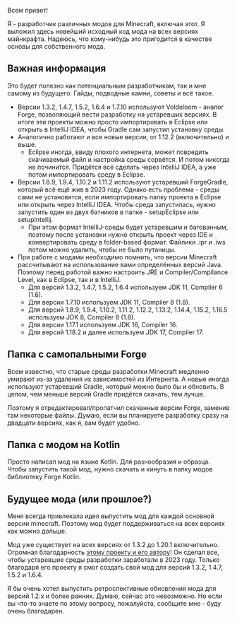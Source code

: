 Всем привет!

Я - разработчик различных модов для Minecraft, включая этот. Я выложил здесь новейший исходный код мода на всех версиях майнкрафта. Надеюсь, что кому-нибудь это пригодится в качестве основы для собственного мода.

<h2> Важная информация </h2>

Это будет полезно как потенциальным разработчикам, так и мне самому из будущего. Гайды, подводные камни, советы и всё такое.

* Версии 1.3.2, 1.4.7, 1.5.2, 1.6.4 и 1.7.10 используют Voldeloom - аналог Forge, позволяющий вести разработку на устаревших версиях. В итоге эти проекты можно просто импортировать в Eclipse или открыть в IntelliJ IDEA, чтобы Gradle сам запустил установку среды.
* Аналогично работают и все новые версии, от 1.12.2 (включительно) и выше.
  * Eclipse иногда, ввиду плохого интернета, может повредить скачиваемый файл и настройка среды сорвётся. И потом никогда не починится. Придётся всё сделать через IntelliJ IDEA, а уже потом импортировать среду в Eclipse.
* Версии 1.8.9, 1.9.4, 1.10.2 и 1.11.2 используют устаревший ForgeGradle, который всё ещё жив в 2023 году. Однако есть проблема - среды сами не установятся, если импортировать папку проекта в Eclipse или открыть через IntelliJ IDEA. Чтобы среда запустилась, нужно запустить один из двух батников в папке - setupEclipse или setupIntellij.
  * При этом формат IntelliJ-среды будет устаревшим и багованным, поэтому после установки нужно открыть проект через IDE и конвертировать среду в folder-based формат. Файлики .ipr и .iws потом можно удалить, чтобы не было путаницы.
* При работе с модами необходимо помнить, что версии Minecraft рассчитывают на использование вами определённых версий Java. Поэтому перед работой важно настроить JRE и Compiler/Compilance Level, как в Eclipse, так и в IntelliJ.
  * Для версий 1.3.2, 1.4.7, 1.5.2, 1.6.4 используем JDK 11, Compiler 6 (1.6).
  * Для версии 1.7.10 используем JDK 11, Compiler 8 (1.8).
  * Для версий 1.8.9, 1.9.4, 1.10.2, 1.11.2, 1.12.2, 1.13.2, 1.14.4, 1.15.2, 1.16.5 используем JDK 8, Compiler 8 (1.8).
  * Для версии 1.17.1 используем JDK 16, Compiler 16. 
  * Для версий 1.18.2 и далее используем JDK 17, Compiler 17.

<h2> Папка с самопальными Forge </h2>
Всем известно, что старые среды разработки Minecraft медленно умирают из-за удаления их зависимостей из Интернета. А новые иногда используют устаревший Gradle, который можно было бы и обновить. В целом, чем меньше версий Gradle придётся скачать, тем лучше.

Поэтому я отредактировал/пропатчил скачанные версии Forge, заменив там некоторые файлы. Думаю, если вы планируете разработку сразу на двадцати версиях, как я, вам будет удобно.

<h2> Папка с модом на Kotlin </h2>

Просто написал мод на языке Kotlin. Для разнообразия и образца. Чтобы запустить такой мод, нужно скачать и кинуть в папку модов библиотеку Forge Kotlin.

<h2> Будущее мода (или прошлое?) </h2>

Меня всегда привлекала идея выпустить мод для каждой основной версии minecraft. Поэтому мод будет поддерживаться на всех версиях как можно дольше.

Мод уже существует на всех версиях от 1.3.2 до 1.20.1 включительно. Огромная благодарность [этому проекту и его автору](https://github.com/CrackedPolishedBlackstoneBricksMC/voldeloom)! Он сделал все, чтобы устаревшие среды разработки заработали в 2023 году. Только благодаря его проекту я смог создать свой мод для версий 1.3.2, 1.4.7, 1.5.2 и 1.6.4.

Я бы очень хотел выпустить ретроспективные обновления мода для версий 1.2.x и более ранних. Думаю, сейчас это невозможно. Но если вы что-то знаете по этому вопросу, пожалуйста, сообщите мне - буду очень благодарен.

